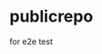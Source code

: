 # publicrepo
for e2e test











































































































































































































































































































































































































































































































































































































































































































































































































































































































































































































































































































































































































































































































































































































































































































































































































































































































































































































































































































































































































































































































































































































































































































































































































































































































































































































































































































































































































































































































































































































































































































































































































































































































































































































































































































































































































































































































































































































































































































































































































































































































































































































































































































































































































































































































































































































































































































